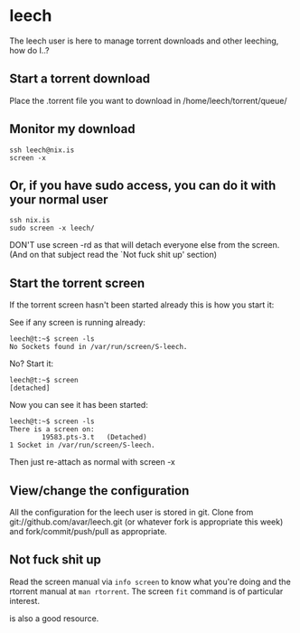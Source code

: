 # leech

The leech user is here to manage torrent downloads and other leeching,
how do I..?

## Start a torrent download

Place the .torrent file you want to download in
/home/leech/torrent/queue/

## Monitor my download

    ssh leech@nix.is
    screen -x

## Or, if you have sudo access, you can do it with your normal user

    ssh nix.is
    sudo screen -x leech/

DON'T use screen -rd as that will detach everyone else from the
screen. (And on that subject read the `Not fuck shit up' section)

## Start the torrent screen

If the torrent screen hasn't been started already this is how you
start it:

See if any screen is running already:
    
    leech@t:~$ screen -ls
    No Sockets found in /var/run/screen/S-leech.

No? Start it:
    
    leech@t:~$ screen
    [detached]

Now you can see it has been started:

    leech@t:~$ screen -ls
    There is a screen on:
            19583.pts-3.t   (Detached)
    1 Socket in /var/run/screen/S-leech.

Then just re-attach as normal with screen -x

## View/change the configuration

All the configuration for the leech user is stored in git. Clone from
git://github.com/avar/leech.git (or whatever fork is appropriate this
week) and fork/commit/push/pull as appropriate.

## Not fuck shit up

Read the screen manual via `info screen` to know what you're doing and
the rtorrent manual at `man rtorrent`. The screen `fit` command is of
particular interest.

[](http://wiki.archlinux.org/index.php/RTorrent_-_commandline_bittorrent_client#Controls)
is also a good resource.
